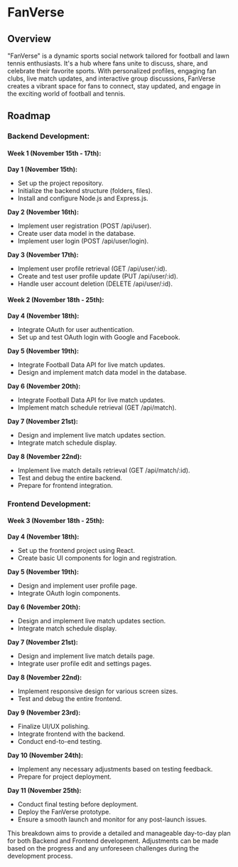# FanVerse

## Overview

"FanVerse" is a dynamic sports social network tailored for football and lawn tennis enthusiasts. It's a hub where fans unite to discuss, share, and celebrate their favorite sports. With personalized profiles, engaging fan clubs, live match updates, and interactive group discussions, FanVerse creates a vibrant space for fans to connect, stay updated, and engage in the exciting world of football and tennis.

## Roadmap

### Backend Development:

#### Week 1 (November 15th - 17th):

**Day 1 (November 15th):**
- Set up the project repository.
- Initialize the backend structure (folders, files).
- Install and configure Node.js and Express.js.
  
**Day 2 (November 16th):**
- Implement user registration (POST /api/user).
- Create user data model in the database.
- Implement user login (POST /api/user/login).

**Day 3 (November 17th):**
- Implement user profile retrieval (GET /api/user/:id).
- Create and test user profile update (PUT /api/user/:id).
- Handle user account deletion (DELETE /api/user/:id).

#### Week 2 (November 18th - 25th):

**Day 4 (November 18th):**
- Integrate OAuth for user authentication.
- Set up and test OAuth login with Google and Facebook.

**Day 5 (November 19th):**
- Integrate Football Data API for live match updates.
- Design and implement match data model in the database.

**Day 6 (November 20th):**
- Integrate Football Data API for live match updates.
- Implement match schedule retrieval (GET /api/match).

**Day 7 (November 21st):**
- Design and implement live match updates section.
- Integrate match schedule display.

**Day 8 (November 22nd):**
- Implement live match details retrieval (GET /api/match/:id).
- Test and debug the entire backend.
- Prepare for frontend integration.

### Frontend Development:

#### Week 3 (November 18th - 25th):

**Day 4 (November 18th):**
- Set up the frontend project using React.
- Create basic UI components for login and registration.

**Day 5 (November 19th):**
- Design and implement user profile page.
- Integrate OAuth login components.

**Day 6 (November 20th):**
- Design and implement live match updates section.
- Integrate match schedule display.

**Day 7 (November 21st):**
- Design and implement live match details page.
- Integrate user profile edit and settings pages.

**Day 8 (November 22nd):**
- Implement responsive design for various screen sizes.
- Test and debug the entire frontend.

**Day 9 (November 23rd):**
- Finalize UI/UX polishing.
- Integrate frontend with the backend.
- Conduct end-to-end testing.

**Day 10 (November 24th):**
- Implement any necessary adjustments based on testing feedback.
- Prepare for project deployment.

**Day 11 (November 25th):**
- Conduct final testing before deployment.
- Deploy the FanVerse prototype.
- Ensure a smooth launch and monitor for any post-launch issues.

This breakdown aims to provide a detailed and manageable day-to-day plan for both Backend and Frontend development. Adjustments can be made based on the progress and any unforeseen challenges during the development process.
